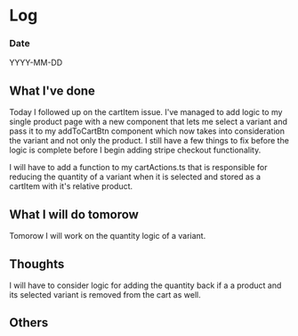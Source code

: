 # Log

### Date

YYYY-MM-DD

## What I've done

Today I followed up on the cartItem issue. I've managed to add logic to my single product page with a new component that lets me select a variant and pass it to my addToCartBtn component which now takes into consideration the variant and not only the product. I still have a few things to fix before the logic is complete before I begin adding stripe checkout functionality.

I will have to add a function to my cartActions.ts that is responsible for reducing the quantity of a variant when it is selected and stored as a cartItem with it's relative product.

## What I will do tomorow

Tomorow I will work on the quantity logic of a variant.

## Thoughts

I will have to consider logic for adding the quantity back if a a product and its selected variant is removed from the cart as well.

## Others
